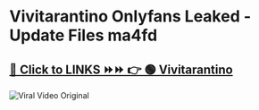 
 # Vivitarantino Onlyfans Leaked - Update Files ma4fd

## <h2><a href="https://clipsfans.com/Vivitarantino&ref=git">🔗 Click to LINKS ⏩⏩ 👉 🟢 Vivitarantino </a></h2>

<a href="https://clipsfans.com/Vivitarantino&ref=git" rel="nofollow" data-target="animated-image.originalLink"><img src="https://i.ibb.co.com/xMMVF88/686577567.gif" alt="Viral Video Original" style="max-width: 100%; display: inline-block;" data-target="animated-image.originalImage"></a>

